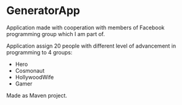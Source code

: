 # GeneratorApp
Application made with cooperation with members of Facebook programming group which I am part of.

Application assign 20 people with different level of advancement in programming to 4 groups:
- Hero
- Cosmonaut
- HollywoodWife
- Gamer

Made as Maven project.
